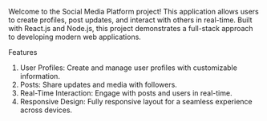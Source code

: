 Welcome to the Social Media Platform project! This application allows users to create profiles, post updates, and interact with others in real-time. Built with React.js and Node.js, this project demonstrates a full-stack approach to developing modern web applications.

Features
1) User Profiles: Create and manage user profiles with customizable information.
2) Posts: Share updates and media with followers.
3) Real-Time Interaction: Engage with posts and users in real-time.
4) Responsive Design: Fully responsive layout for a seamless experience across devices.
